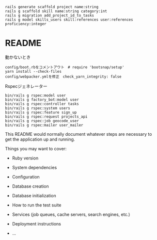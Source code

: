 ```
rails generate scaffold project name:string
rails g scaffold skill name:string category:int
rails g migration add_project_id_to_tasks
rails g model skills_users skill:references user:references proficiency:integer
```

# README
動かないとき
```
config/boot.rbをコメントアウト　# require 'bootsnap/setup'
yarn install --check-files
config/webpacker.ymlを修正　check_yarn_integrity: false
```

Rspecジェネレーター
```
bin/rails g rspec:model user
bin/rails g factory_bot:model user
bin/rails g rspec:controller tasks
bin/rails g rspec:system users
bin/rails g rspec:feature sign_up
bin/rails g rspec:request projects_api
bin/rails g rspec:job geocode_user
bin/rails g rspec:mailer user_mailer

```





This README would normally document whatever steps are necessary to get the
application up and running.

Things you may want to cover:

* Ruby version

* System dependencies

* Configuration

* Database creation

* Database initialization

* How to run the test suite

* Services (job queues, cache servers, search engines, etc.)

* Deployment instructions

* ...
